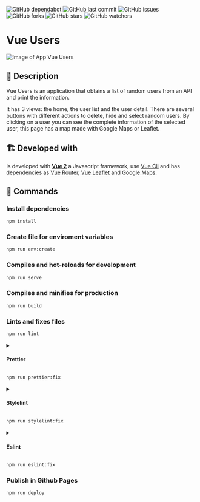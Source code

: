 ![GitHub dependabot](https://img.shields.io/badge/dependabot-enabled-025e8c?logo=Dependabot)
![GitHub last commit](https://img.shields.io/github/last-commit/beatrizsmerino/vue-users)
![GitHub issues](https://img.shields.io/github/issues/beatrizsmerino/vue-users)
![GitHub forks](https://img.shields.io/github/forks/beatrizsmerino/vue-users)
![GitHub stars](https://img.shields.io/github/stars/beatrizsmerino/vue-users)
![GitHub watchers](https://img.shields.io/github/watchers/beatrizsmerino/vue-users)

# Vue Users

![Image of App Vue Users](./README/images/vue-users.gif)

## 🎯 Description

Vue Users is an application that obtains a list of random users from an API and print the information.

It has 3 views: the home, the user list and the user detail. There are several buttons with different actions to delete, hide and select random users. By clicking on a user you can see the complete information of the selected user, this page has a map made with Google Maps or Leaflet.

## 🏗️ Developed with

Is developed with **[Vue 2](https://vuejs.org/)** a Javascript framework, use [Vue Cli](https://cli.vuejs.org/) and has dependencies as [Vue Router](https://router.vuejs.org/), [Vue Leaflet](https://vue2-leaflet.netlify.app/) and [Google Maps](https://www.npmjs.com/package/@googlemaps/js-api-loader).

## 🚀 Commands

### Install dependencies

```bash
npm install
```

### Create file for enviroment variables

```bash
npm run env:create
```

### Compiles and hot-reloads for development

```bash
npm run serve
```

### Compiles and minifies for production

```bash
npm run build
```

### Lints and fixes files

```bash
npm run lint
```

<details>
	<summary>
		<h4>
			Prettier
		</h4>
	</summary>
	<div>
		Format <code>js</code>, <code>json</code> and <code>vue</code> files with <a href="https://prettier.io/" target="_blank">Prettier</a>
	</div>
</details>

```bash
npm run prettier:fix
```

<details>
	<summary>
		<h4>
			Stylelint
		</h4>
	</summary>
	<div>
		Catches bugs, enforces conventions and sorts properties of <code>css</code>, <code>scss</code>, <code>sass</code> and <code>vue</code> files with <a href="https://stylelint.io/">Stylelint</a>
	</div>
</details>

```bash
npm run stylelint:fix
```

<details>
	<summary>
		<h4>
			Eslint
		</h4>
	</summary>
	<div>
		Find and fix bugs of <code>js</code>, <code>json</code> and <code>vue</code> files with <a href="https://eslint.org/" target="_blank">EsLint</a>
	</div>
</details>

```bash
npm run eslint:fix
```

### Publish in Github Pages

```bash
npm run deploy
```
